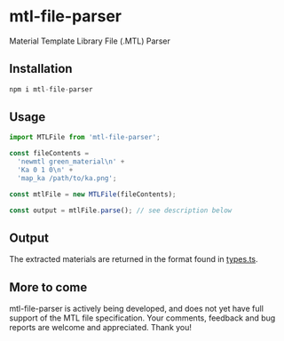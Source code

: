 # mtl-file-parser

Material Template Library File (.MTL) Parser

## Installation

```javascript
npm i mtl-file-parser
```

## Usage

```ts
import MTLFile from 'mtl-file-parser';

const fileContents =
  'newmtl green_material\n' +
  'Ka 0 1 0\n' +
  'map_ka /path/to/ka.png';

const mtlFile = new MTLFile(fileContents);

const output = mtlFile.parse(); // see description below
```

## Output

The extracted materials are returned in the format found in [types.ts](./src/types.ts).

## More to come

mtl-file-parser is actively being developed, and does not yet have full support of the MTL file specification.
Your comments, feedback and bug reports are welcome and appreciated. Thank you!
